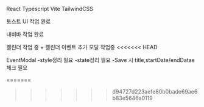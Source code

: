 React
Typescript
Vite
TailwindCSS



토스트 UI 작업 완료

내비바 작업 완료

캘린더 작업 중 + 캘린더 이벤트 추가 모달 작업중
<<<<<<< HEAD


EventModal 
-style정리 필요
-state정리 필요
-Save 시 title,startDate/endDatae 체크 필요

=======
>>>>>>> d94727d223aefe80b0bade69ae6b83e5646a0119
